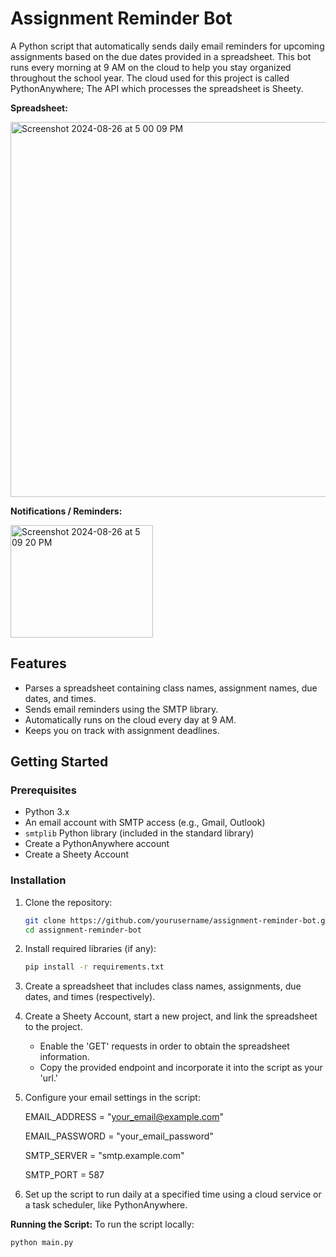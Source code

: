 # Assignment Reminder Bot

A Python script that automatically sends daily email reminders for upcoming assignments based on the due dates provided in a spreadsheet. This bot runs every morning at 9 AM on the cloud to help you stay organized throughout the school year. The cloud used for this project is called PythonAnywhere; The API which processes the spreadsheet is Sheety.

**Spreadsheet:**


<img width="600" alt="Screenshot 2024-08-26 at 5 00 09 PM" src="https://github.com/user-attachments/assets/58d954c2-b581-4b9f-8e65-95f6b9f22bab">



**Notifications / Reminders:**


<img width="228" height="180" alt="Screenshot 2024-08-26 at 5 09 20 PM" src="https://github.com/user-attachments/assets/0ba24cbf-04a2-49c5-a5f2-3cf8e2827d68">



## Features

- Parses a spreadsheet containing class names, assignment names, due dates, and times.
- Sends email reminders using the SMTP library.
- Automatically runs on the cloud every day at 9 AM.
- Keeps you on track with assignment deadlines.

## Getting Started

### Prerequisites

- Python 3.x
- An email account with SMTP access (e.g., Gmail, Outlook)
- `smtplib` Python library (included in the standard library)
- Create a PythonAnywhere account
- Create a Sheety Account

### Installation

1. Clone the repository:

   ```bash
   git clone https://github.com/yourusername/assignment-reminder-bot.git
   cd assignment-reminder-bot

2. Install required libraries (if any):
   
   ```bash
   pip install -r requirements.txt

3. Create a spreadsheet that includes class names, assignments, due dates, and times (respectively).

4. Create a Sheety Account, start a new project, and link the spreadsheet to the project.
   - Enable the 'GET' requests in order to obtain the spreadsheet information.
   - Copy the provided endpoint and incorporate it into the script as your 'url.'

6. Configure your email settings in the script:

   EMAIL_ADDRESS = "your_email@example.com"
   
   EMAIL_PASSWORD = "your_email_password"
   
   SMTP_SERVER = "smtp.example.com"
   
   SMTP_PORT = 587

8. Set up the script to run daily at a specified time using a cloud service or a task scheduler, like PythonAnywhere.


**Running the Script:**
To run the script locally:
  ```bash
python main.py





   
   

